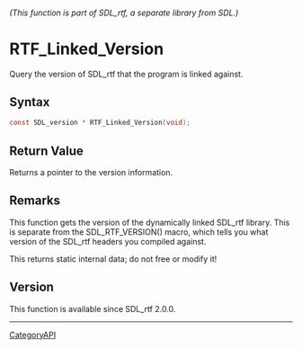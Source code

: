 ###### (This function is part of SDL_rtf, a separate library from SDL.)
# RTF_Linked_Version

Query the version of SDL_rtf that the program is linked against.

## Syntax

```c
const SDL_version * RTF_Linked_Version(void);

```

## Return Value

Returns a pointer to the version information.

## Remarks

This function gets the version of the dynamically linked SDL_rtf library.
This is separate from the SDL_RTF_VERSION() macro, which tells you what
version of the SDL_rtf headers you compiled against.

This returns static internal data; do not free or modify it!

## Version

This function is available since SDL_rtf 2.0.0.

----
[CategoryAPI](CategoryAPI)

